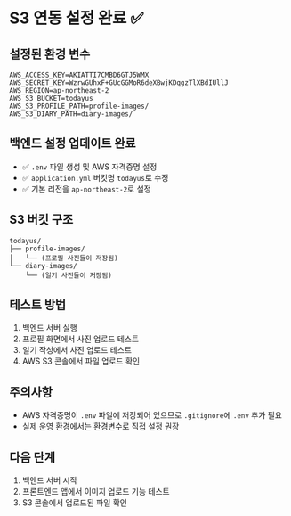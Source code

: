 # S3 연동 설정 완료 ✅

## 설정된 환경 변수
```
AWS_ACCESS_KEY=AKIATTI7CMBD6GTJ5WMX
AWS_SECRET_KEY=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
AWS_REGION=ap-northeast-2
AWS_S3_BUCKET=todayus
AWS_S3_PROFILE_PATH=profile-images/
AWS_S3_DIARY_PATH=diary-images/
```

## 백엔드 설정 업데이트 완료
- ✅ `.env` 파일 생성 및 AWS 자격증명 설정
- ✅ `application.yml` 버킷명 `todayus`로 수정
- ✅ 기본 리전을 `ap-northeast-2`로 설정

## S3 버킷 구조
```
todayus/
├── profile-images/
│   └── (프로필 사진들이 저장됨)
└── diary-images/
    └── (일기 사진들이 저장됨)
```

## 테스트 방법
1. 백엔드 서버 실행
2. 프로필 화면에서 사진 업로드 테스트
3. 일기 작성에서 사진 업로드 테스트
4. AWS S3 콘솔에서 파일 업로드 확인

## 주의사항
- AWS 자격증명이 `.env` 파일에 저장되어 있으므로 `.gitignore`에 `.env` 추가 필요
- 실제 운영 환경에서는 환경변수로 직접 설정 권장

## 다음 단계
1. 백엔드 서버 시작
2. 프론트엔드 앱에서 이미지 업로드 기능 테스트
3. S3 콘솔에서 업로드된 파일 확인
